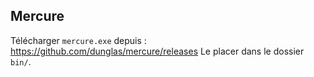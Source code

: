 ## Mercure
Télécharger `mercure.exe` depuis : https://github.com/dunglas/mercure/releases
Le placer dans le dossier `bin/`.
